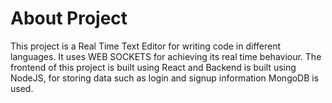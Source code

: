 <h1>About Project</h1>
<p>This project is a Real Time Text Editor for writing code in different languages. 
It uses WEB SOCKETS for achieving its real time behaviour. 
The frontend of this project is built using React and Backend is built using NodeJS, for storing data such as login and signup information MongoDB is used.</p>
